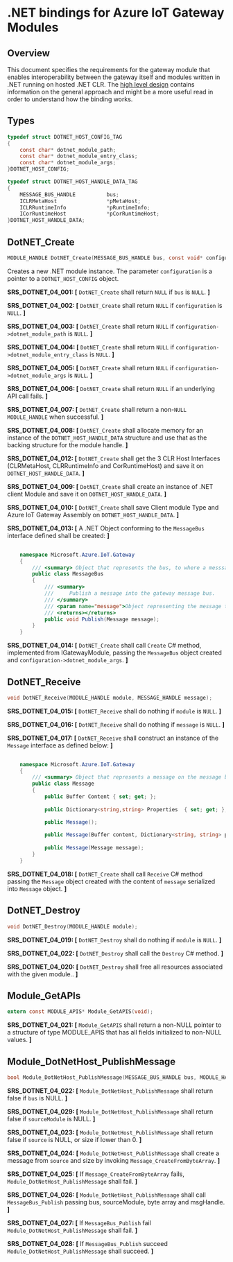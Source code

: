 .NET bindings for Azure IoT Gateway Modules
===========================================

Overview
--------


This document specifies the requirements for the gateway module that enables
interoperability between the gateway itself and modules written in .NET
running on hosted .NET CLR. The [high level design](./dotnet_bindings_hld.md) contains
information on the general approach and might be a more useful read in order to
understand how the binding works.

Types
-----
```c
typedef struct DOTNET_HOST_CONFIG_TAG
{
    const char* dotnet_module_path;
    const char* dotnet_module_entry_class;
    const char* dotnet_module_args;
}DOTNET_HOST_CONFIG;

typedef struct DOTNET_HOST_HANDLE_DATA_TAG
{
    MESSAGE_BUS_HANDLE          bus;
    ICLRMetaHost                *pMetaHost;
    ICLRRuntimeInfo             *pRuntimeInfo;
    ICorRuntimeHost             *pCorRuntimeHost;
}DOTNET_HOST_HANDLE_DATA;
```

DotNET_Create
-------------
```c
MODULE_HANDLE DotNET_Create(MESSAGE_BUS_HANDLE bus, const void* configuration);
```
Creates a new .NET module instance. The parameter `configuration` is a
pointer to a `DOTNET_HOST_CONFIG` object.


**SRS_DOTNET_04_001: [** `DotNET_Create` shall return `NULL` if `bus` is `NULL`. **]**

**SRS_DOTNET_04_002: [** `DotNET_Create` shall return `NULL` if `configuration` is `NULL`. **]**

**SRS_DOTNET_04_003: [** `DotNET_Create` shall return `NULL` if `configuration->dotnet_module_path` is `NULL`. **]**

**SRS_DOTNET_04_004: [** `DotNET_Create` shall return `NULL` if `configuration->dotnet_module_entry_class` is `NULL`. **]**

**SRS_DOTNET_04_005: [** `DotNET_Create` shall return `NULL` if `configuration->dotnet_module_args` is `NULL`. **]**

**SRS_DOTNET_04_006: [** `DotNET_Create` shall return `NULL` if an underlying API call fails. **]**

**SRS_DOTNET_04_007: [** `DotNET_Create` shall return a non-`NULL` `MODULE_HANDLE` when successful. **]**

**SRS_DOTNET_04_008: [** `DotNET_Create` shall allocate memory for an instance of the `DOTNET_HOST_HANDLE_DATA` structure and use that as the backing structure for the module handle. **]**

**SRS_DOTNET_04_012: [** `DotNET_Create` shall get the 3 CLR Host Interfaces (CLRMetaHost, CLRRuntimeInfo and CorRuntimeHost) and save it on `DOTNET_HOST_HANDLE_DATA`. **]**

**SRS_DOTNET_04_009: [** `DotNET_Create` shall create an instance of .NET client Module and save it on `DOTNET_HOST_HANDLE_DATA`. **]**

**SRS_DOTNET_04_010: [** `DotNET_Create` shall save Client module Type and Azure IoT Gateway Assembly on `DOTNET_HOST_HANDLE_DATA`. **]**

**SRS_DOTNET_04_013: [** A .NET Object conforming to the `MessageBus` interface defined shall be created: **]**
~~~~~~~~~~~~~~~~~~~~~~~~~~~~~~~~~~~~~~~~~~~~~~~~~~~~~~~~~~~~~~~~~~~~~~~~~~ C#
    
    namespace Microsoft.Azure.IoT.Gateway
    {
        /// <summary> Object that represents the bus, to where a messsage is going to be published </summary>
        public class MessageBus
        {
            /// <summary>
            ///     Publish a message into the gateway message bus. 
            /// </summary>
            /// <param name="message">Object representing the message to be published into the bus.</param>
            /// <returns></returns>
            public void Publish(Message message);
        }        
    }
~~~~~~~~~~~~~~~~~~~~~~~~~~~~~~~~~~~~~~~~~~~~~~~~~~~~~~~~~~~~~~~~~~~~~~~~~~

**SRS_DOTNET_04_014: [** `DotNET_Create` shall call `Create` C# method, implemented from IGatewayModule, passing the `MessageBus` object created and `configuration->dotnet_module_args`. **]**


DotNET_Receive
---------------
```c
void DotNET_Receive(MODULE_HANDLE module, MESSAGE_HANDLE message);
```
**SRS_DOTNET_04_015: [** `DotNET_Receive` shall do nothing if `module` is `NULL`. **]**

**SRS_DOTNET_04_016: [** `DotNET_Receive` shall do nothing if `message` is `NULL`. **]**

**SRS_DOTNET_04_017: [** `DotNET_Receive` shall construct an instance of the `Message` interface as defined below: **]**

~~~~~~~~~~~~~~~~~~~~~~~~~~~~~~~~~~~~~~~~~~~~~~~~~~~~~~~~~~~~~~~~~~~~~~~~~~ C#
    
    namespace Microsoft.Azure.IoT.Gateway
    {
        /// <summary> Object that represents a message on the message bus. </summary>
        public class Message
        {
            public Buffer Content { set; get; };
            
            public Dictionary<string,string> Properties  { set; get; };

            public Message();
            
            public Message(Buffer content, Dictionary<string, string> properties); 
            
            public Message(Message message);
        }        
    }
~~~~~~~~~~~~~~~~~~~~~~~~~~~~~~~~~~~~~~~~~~~~~~~~~~~~~~~~~~~~~~~~~~~~~~~~~~

**SRS_DOTNET_04_018: [** `DotNET_Create` shall call `Receive` C# method passing the `Message` object created with the content of `message` serialized into `Message` object. **]**


DotNET_Destroy
--------------
```c
void DotNET_Destroy(MODULE_HANDLE module);
```
**SRS_DOTNET_04_019: [** `DotNET_Destroy` shall do nothing if `module` is `NULL`. **]**

**SRS_DOTNET_04_022: [** `DotNET_Destroy` shall call the `Destroy` C# method. **]**

**SRS_DOTNET_04_020: [** `DotNET_Destroy` shall free all resources associated with the given module.. **]**

Module_GetAPIs
--------------
```c
extern const MODULE_APIS* Module_GetAPIS(void);
```
**SRS_DOTNET_04_021: [** `Module_GetAPIS` shall return a non-NULL pointer to a structure of type MODULE_APIS that has all fields initialized to non-NULL values. **]**


Module_DotNetHost_PublishMessage
--------------------------------
```c
bool Module_DotNetHost_PublishMessage(MESSAGE_BUS_HANDLE bus, MODULE_HANDLE sourceModule, const unsigned char* source, int32_t size)
```

**SRS_DOTNET_04_022: [** `Module_DotNetHost_PublishMessage` shall return false if `bus` is NULL. **]**

**SRS_DOTNET_04_029: [** `Module_DotNetHost_PublishMessage` shall return false if `sourceModule` is NULL.  **]**

**SRS_DOTNET_04_023: [** `Module_DotNetHost_PublishMessage` shall return false if `source` is NULL, or size if lower than 0. **]**

**SRS_DOTNET_04_024: [** `Module_DotNetHost_PublishMessage` shall create a message from `source` and size by invoking  `Message_CreateFromByteArray`. **]**

**SRS_DOTNET_04_025: [** If `Message_CreateFromByteArray` fails, `Module_DotNetHost_PublishMessage` shall fail. **]**

**SRS_DOTNET_04_026: [** `Module_DotNetHost_PublishMessage` shall call `MessageBus_Publish` passing bus, sourceModule, byte array and msgHandle. **]**

**SRS_DOTNET_04_027: [** If `MessageBus_Publish` fail `Module_DotNetHost_PublishMessage` shall fail.  **]**

**SRS_DOTNET_04_028: [** If `MessageBus_Publish` succeed `Module_DotNetHost_PublishMessage` shall succeed. **]**